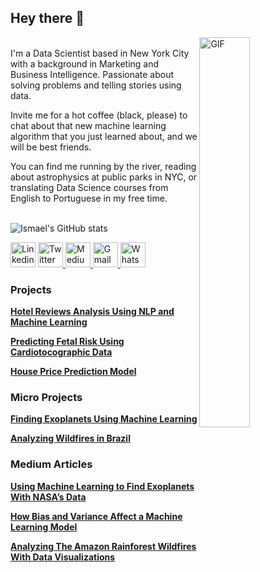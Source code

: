## Hey there 👋

  <img align="right" alt="GIF" src="https://github.com/abhisheknaiidu/abhisheknaiidu/blob/master/code.gif?raw=true" width="40%" height="40%" /><br>
I'm a Data Scientist based in New York City with a background in Marketing and Business Intelligence. Passionate about solving problems and telling stories using data.

Invite me for a hot coffee (black, please) to chat about that new machine learning algorithm that you just learned about, and we will be best friends.

You can find me running by the river, reading about astrophysics at public parks in NYC, or translating Data Science courses from English to Portuguese in my free time.<br>
<br>

![Ismael's GitHub stats](https://github-readme-stats.vercel.app/api?username=ismael-araujo&hide=issues&show_icons=true) <br>

<a href="https://www.linkedin.com/in/ismael-araujo/"><img src="https://edent.github.io/SuperTinyIcons/images/svg/linkedin.svg" width="40" title="Linkedin" /></a>  <a href="https://www.linkedin.com/in/ismael-araujo/"><img src="https://edent.github.io/SuperTinyIcons/images/svg/twitter.svg" width="40" title="Twitter"/> </a>  <a href="https://ismaelaraujo.medium.com"><img src="https://edent.github.io/SuperTinyIcons/images/svg/medium.svg" width="40" title="Medium"/> </a>  <a href="mailto:alves.trevi@gmail.com"><img src="https://github.com/ismael-araujo/ismael-araujo/blob/main/gmail-icon.png?raw=true" width="40" title="Gmail"/> </a>  <a href="https://wa.me/19293285881"><img src="https://camo.githubusercontent.com/945d32cdd8d51fe844ca8b2976914ae8786586607aee1cba24d7318e24b30411/68747470733a2f2f6564656e742e6769746875622e696f2f537570657254696e7949636f6e732f696d616765732f7376672f77686174736170702e737667" width="40" title="WhatsApp"/> </a>  

### Projects
**[Hotel Reviews Analysis Using NLP and Machine Learning](https://github.com/ismael-araujo/Hotel-Reviews-Analysis-Using-NLP "Hotel Reviews Analysis Using NLP and Machine Learning")**

**[Predicting Fetal Risk Using Cardiotocographic Data](https://github.com/ismael-araujo/Predicting-House-Price "Predicting Fetal Risk Using Cardiotocographic Data")**

**[House Price Prediction Model](https://github.com/ismael-araujo/Predicting-House-Price "House Price Prediction Model")**

### Micro Projects
**[Finding Exoplanets Using Machine Learning](https://github.com/Ismaeltrevi/finding_exoplanets_using_ML "Finding Exoplanets Using Machine Learning")**

**[Analyzing Wildfires in Brazil](https://github.com/ismael-araujo/Analyzing-Wildfires-in-Brazil "Analyzing Wildfires in Brazil")**

### Medium Articles

**[Using Machine Learning to Find Exoplanets With NASA’s Data](https://towardsdatascience.com/using-machine-learning-to-find-exoplanets-with-nasas-dataset-bb818515e3b3 "Using Machine Learning to Find Exoplanets With NASA’s Data")**

**[How Bias and Variance Affect a Machine Learning Model](https://medium.com/swlh/how-bias-and-variance-affect-a-machine-learning-model-6d258d9221db "How Bias and Variance Affect a Machine Learning Model")**

**[Analyzing The Amazon Rainforest Wildfires With Data Visualizations](https://ismaelaraujo.medium.com/analyzing-the-amazon-rainforest-wildfires-with-data-visualizations-4561626056d1 "Analyzing The Amazon Rainforest Wildfires With Data Visualizations")**


